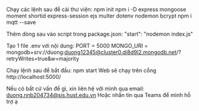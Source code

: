 Chạy các lệnh sau để cài thư viện:
npm init
npm i -D express mongoose moment shortid express-session ejs multer dotenv nodemon bcrypt
npm i mqtt --save

Thêm dòng sau vào script trong package.json:
"start": "nodemon index.js"

Tạo 1 file .env với nội dung:
PORT = 5000
MONGO_URI = mongodb+srv://duong:duong12345@cluster0.di8d9l2.mongodb.net/?retryWrites=true&w=majority

Chạy lệnh sau để bắt đầu: npm start
Web sẽ chạy trên cổng http://localhost:5000/

Nếu có bất cứ vấn đề gì, xin liên hệ với mình qua email:
duong.nnb204734@sis.hust.edu.vn 
Hoặc nhắn tin qua Teams để mình hỗ trợ ạ
